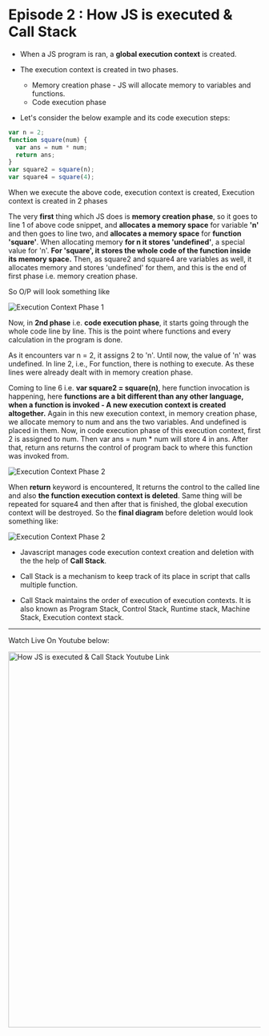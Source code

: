 # Episode 2 : How JS is executed & Call Stack

- When a JS program is ran, a **global execution context** is created.

- The execution context is created in two phases.

  - Memory creation phase - JS will allocate memory to variables and functions.
  - Code execution phase

- Let's consider the below example and its code execution steps:

```js
var n = 2;
function square(num) {
  var ans = num * num;
  return ans;
}
var square2 = square(n);
var square4 = square(4);
```
When we execute the above code, execution context is created, 
Execution context is created in 2 phases

The very **first** thing which JS does is **memory creation phase**, so it goes to line 1 of above code snippet, and **allocates a memory space** for variable **'n'** and then goes to line two, and **allocates a memory space** for **function 'square'**. When allocating memory **for n it stores 'undefined'**, a special value for 'n'. **For 'square', it stores the whole code of the function inside its memory space.** Then, as square2 and square4 are variables as well, it allocates memory and stores 'undefined' for them, and this is the end of first phase i.e. memory creation phase.

So O/P will look something like

![Execution Context Phase 1](/assets/phase1.jpg "Execution Context")

Now, in **2nd phase** i.e. **code execution phase**, it starts going through the whole code line by line. This is the point where functions and every calculation in the program is done.

As it encounters var n = 2, it assigns 2 to 'n'. Until now, the value of 'n' was undefined. 
In line 2, i.e., For function,  there is nothing to execute. As these lines were already dealt with in memory creation phase.

Coming to line 6 i.e. **var square2 = square(n)**, here function invocation is happening, here **functions are a bit different than any other language, when a function is invoked - A new execution context is created altogether.** Again in this new execution context, in memory creation phase, we allocate memory to num and ans the two variables. And undefined is placed in them. Now, in code execution phase of this execution context, first 2 is assigned to num. Then var ans = num \* num will store 4 in ans. After that, return ans returns the control of program back to where this function was invoked from.

![Execution Context Phase 2](/assets/phase2.jpg "Execution Context")

When **return** keyword is encountered, It returns the control to the called line and also **the function execution context is deleted**.
Same thing will be repeated for square4 and then after that is finished, the global execution context will be destroyed.
So the **final diagram** before deletion would look something like:

![Execution Context Phase 2](/assets/final_execution_context.jpg "Execution Context")

- Javascript manages code execution context creation and deletion with the the help of **Call Stack**.

- Call Stack is a mechanism to keep track of its place in script that calls multiple function.

- Call Stack maintains the order of execution of execution contexts. It is also known as Program Stack, Control Stack, Runtime stack, Machine Stack, Execution context stack.

<hr>

Watch Live On Youtube below:

<a href="https://www.youtube.com/watch?v=iLWTnMzWtj4&t=1s&ab_channel=AkshaySaini" target="_blank"><img src="https://img.youtube.com/vi/iLWTnMzWtj4/0.jpg" width="750"
alt="How JS is executed & Call Stack Youtube Link"/></a>
